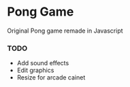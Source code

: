 # Pong Game
Original Pong game remade in Javascript

### TODO
- Add sound effects
- Edit graphics
- Resize for arcade cainet

